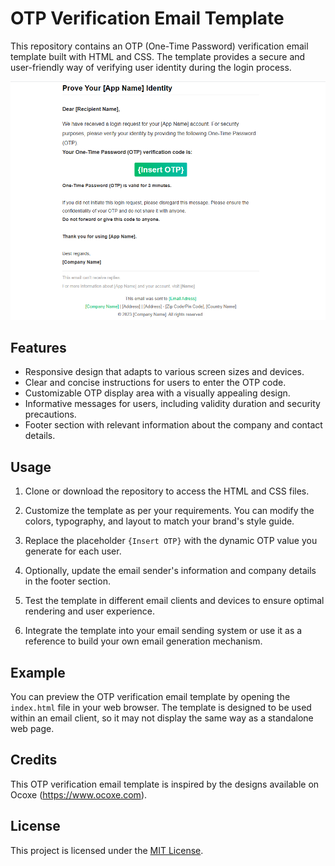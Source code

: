 # OTP Verification Email Template

This repository contains an OTP (One-Time Password) verification email template built with HTML and CSS. The template provides a secure and user-friendly way of verifying user identity during the login process.

![OTP Verification Email Template Preview](preview.png)

## Features

- Responsive design that adapts to various screen sizes and devices.
- Clear and concise instructions for users to enter the OTP code.
- Customizable OTP display area with a visually appealing design.
- Informative messages for users, including validity duration and security precautions.
- Footer section with relevant information about the company and contact details.

## Usage

1. Clone or download the repository to access the HTML and CSS files.

2. Customize the template as per your requirements. You can modify the colors, typography, and layout to match your brand's style guide.

3. Replace the placeholder `{Insert OTP}` with the dynamic OTP value you generate for each user.

4. Optionally, update the email sender's information and company details in the footer section.

5. Test the template in different email clients and devices to ensure optimal rendering and user experience.

6. Integrate the template into your email sending system or use it as a reference to build your own email generation mechanism.

## Example

You can preview the OTP verification email template by opening the `index.html` file in your web browser. The template is designed to be used within an email client, so it may not display the same way as a standalone web page.

## Credits

This OTP verification email template is inspired by the designs available on Ocoxe (https://www.ocoxe.com).

## License

This project is licensed under the [MIT License](LICENSE).
